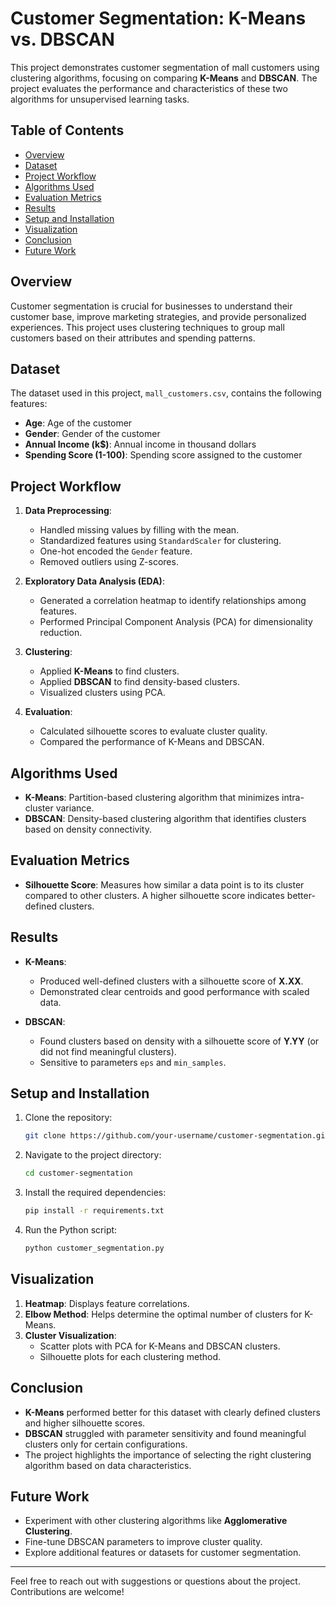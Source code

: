 # Customer Segmentation: K-Means vs. DBSCAN

This project demonstrates customer segmentation of mall customers using clustering algorithms, focusing on comparing **K-Means** and **DBSCAN**. The project evaluates the performance and characteristics of these two algorithms for unsupervised learning tasks.

## Table of Contents
- [Overview](#overview)
- [Dataset](#dataset)
- [Project Workflow](#project-workflow)
- [Algorithms Used](#algorithms-used)
- [Evaluation Metrics](#evaluation-metrics)
- [Results](#results)
- [Setup and Installation](#setup-and-installation)
- [Visualization](#visualization)
- [Conclusion](#conclusion)
- [Future Work](#future-work)

## Overview
Customer segmentation is crucial for businesses to understand their customer base, improve marketing strategies, and provide personalized experiences. This project uses clustering techniques to group mall customers based on their attributes and spending patterns.

## Dataset
The dataset used in this project, `mall_customers.csv`, contains the following features:
- **Age**: Age of the customer
- **Gender**: Gender of the customer
- **Annual Income (k$)**: Annual income in thousand dollars
- **Spending Score (1-100)**: Spending score assigned to the customer

## Project Workflow
1. **Data Preprocessing**:
   - Handled missing values by filling with the mean.
   - Standardized features using `StandardScaler` for clustering.
   - One-hot encoded the `Gender` feature.
   - Removed outliers using Z-scores.

2. **Exploratory Data Analysis (EDA)**:
   - Generated a correlation heatmap to identify relationships among features.
   - Performed Principal Component Analysis (PCA) for dimensionality reduction.

3. **Clustering**:
   - Applied **K-Means** to find clusters.
   - Applied **DBSCAN** to find density-based clusters.
   - Visualized clusters using PCA.

4. **Evaluation**:
   - Calculated silhouette scores to evaluate cluster quality.
   - Compared the performance of K-Means and DBSCAN.

## Algorithms Used
- **K-Means**: Partition-based clustering algorithm that minimizes intra-cluster variance.
- **DBSCAN**: Density-based clustering algorithm that identifies clusters based on density connectivity.

## Evaluation Metrics
- **Silhouette Score**: Measures how similar a data point is to its cluster compared to other clusters. A higher silhouette score indicates better-defined clusters.

## Results
- **K-Means**:
  - Produced well-defined clusters with a silhouette score of **X.XX**.
  - Demonstrated clear centroids and good performance with scaled data.

- **DBSCAN**:
  - Found clusters based on density with a silhouette score of **Y.YY** (or did not find meaningful clusters).
  - Sensitive to parameters `eps` and `min_samples`.

## Setup and Installation
1. Clone the repository:
   ```bash
   git clone https://github.com/your-username/customer-segmentation.git
   ```
2. Navigate to the project directory:
   ```bash
   cd customer-segmentation
   ```
3. Install the required dependencies:
   ```bash
   pip install -r requirements.txt
   ```
4. Run the Python script:
   ```bash
   python customer_segmentation.py
   ```

## Visualization
1. **Heatmap**: Displays feature correlations.
2. **Elbow Method**: Helps determine the optimal number of clusters for K-Means.
3. **Cluster Visualization**:
   - Scatter plots with PCA for K-Means and DBSCAN clusters.
   - Silhouette plots for each clustering method.

## Conclusion
- **K-Means** performed better for this dataset with clearly defined clusters and higher silhouette scores.
- **DBSCAN** struggled with parameter sensitivity and found meaningful clusters only for certain configurations.
- The project highlights the importance of selecting the right clustering algorithm based on data characteristics.

## Future Work
- Experiment with other clustering algorithms like **Agglomerative Clustering**.
- Fine-tune DBSCAN parameters to improve cluster quality.
- Explore additional features or datasets for customer segmentation.

---

Feel free to reach out with suggestions or questions about the project. Contributions are welcome!

